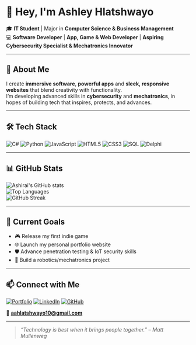 # 👋 Hey, I'm Ashley Hlatshwayo  

🎓 **IT Student** | Major in **Computer Science & Business Management**  
💻 **Software Developer** | **App, Game & Web Developer** | **Aspiring Cybersecurity Specialist & Mechatronics Innovator**  

---

## 🚀 About Me  
I create **immersive software**, **powerful apps** and **sleek, responsive websites** that blend creativity with functionality.  
I’m developing advanced skills in **cybersecurity** and **mechatronics**, in hopes of building tech that inspires, protects, and advances.  

---

## 🛠 Tech Stack  
![C#](https://img.shields.io/badge/C%23-239120?style=for-the-badge&logo=c-sharp&logoColor=white)
![Python](https://img.shields.io/badge/Python-3776AB?style=for-the-badge&logo=python&logoColor=white)
![JavaScript](https://img.shields.io/badge/JavaScript-F7DF1E?style=for-the-badge&logo=javascript&logoColor=black)
![HTML5](https://img.shields.io/badge/HTML5-E34F26?style=for-the-badge&logo=html5&logoColor=white)
![CSS3](https://img.shields.io/badge/CSS3-1572B6?style=for-the-badge&logo=css3&logoColor=white)
![SQL](https://img.shields.io/badge/SQL-003B57?style=for-the-badge&logo=database&logoColor=white)
![Delphi](https://img.shields.io/badge/Delphi-EE1F35?style=for-the-badge&logo=delphi&logoColor=white)

---

## 📊 GitHub Stats
![Ashirai's GitHub stats](https://github-readme-stats.vercel.app/api?username=Ashirai29&show_icons=true&theme=radical)  
![Top Languages](https://github-readme-stats.vercel.app/api/top-langs/?username=Ashirai29&layout=compact&theme=radical)  
![GitHub Streak](https://github-readme-streak-stats.herokuapp.com/?user=Ashirai29&theme=radical)

---

## 🎯 Current Goals  
- 🎮 Release my first indie game  
- 🌐 Launch my personal portfolio website  
- 🛡 Advance penetration testing & IoT security skills  
- 🤖 Build a robotics/mechatronics project  

---

## 📫 Connect with Me  
[![Portfolio](https://img.shields.io/badge/Portfolio-000000?style=for-the-badge&logo=About.me&logoColor=white)]([https://ashirai29.github.io/Ashirai_Portforlio/](https://ashirai-s-portfolio.vercel.app/))  
[![LinkedIn](https://img.shields.io/badge/LinkedIn-0A66C2?style=for-the-badge&logo=linkedin&logoColor=white)](https://www.linkedin.com/in/ashley-ashirai)
[![GitHub](https://img.shields.io/badge/GitHub-171515?style=for-the-badge&logo=github&logoColor=white)](https://github.com/Ashirai29)

📧 **aahlatshwayo10@gmail.com**  

---

> *“Technology is best when it brings people together.” – Matt Mullenweg*
